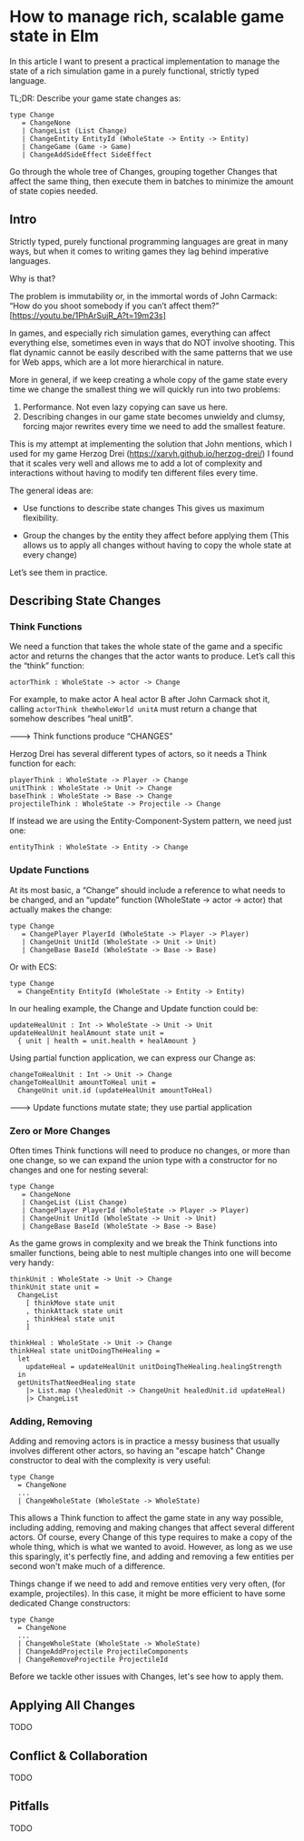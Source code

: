 # How to manage rich, scalable game state in Elm

In this article I want to present a practical implementation to manage the state of a rich simulation game in a purely functional, strictly typed language.

TL;DR: Describe your game state changes as:
```
type Change
   = ChangeNone
   | ChangeList (List Change)
   | ChangeEntity EntityId (WholeState -> Entity -> Entity)
   | ChangeGame (Game -> Game)
   | ChangeAddSideEffect SideEffect
```
Go through the whole tree of Changes, grouping together Changes that affect the same thing, then execute them in batches to minimize the amount of state copies needed.



## Intro

Strictly typed, purely functional programming languages are great in many ways, but when it comes to writing games they lag behind imperative languages.

Why is that?

The problem is immutability or, in the immortal words of John Carmack: “How do you shoot somebody if you can’t affect them?”
[https://youtu.be/1PhArSujR_A?t=19m23s]

In games, and especially rich simulation games, everything can affect everything else, sometimes even in ways that do NOT involve shooting.
This flat dynamic cannot be easily described with the same patterns that we use for Web apps, which are a lot more hierarchical in nature.

More in general, if we keep creating a whole copy of the game state every time we change the smallest thing we will quickly run into two problems:
1. Performance. Not even lazy copying can save us here.
2. Describing changes in our game state becomes unwieldy and clumsy, forcing major rewrites every time we need to add the smallest feature.

This is my attempt at implementing the solution that John mentions, which I used for my game Herzog Drei (https://xarvh.github.io/herzog-drei/)
I found that it scales very well and allows me to add a lot of complexity and interactions without having to modify ten different files every time.

The general ideas are:

- Use functions to describe state changes
This gives us maximum flexibility.

- Group the changes by the entity they affect before applying them
(This allows us to apply all changes without having to copy the whole state at every change)

Let’s see them in practice.



## Describing State Changes


### Think Functions


We need a function that takes the whole state of the game and a specific actor and returns the changes that the actor wants to produce.
Let’s call this the “think” function:
```
actorThink : WholeState -> actor -> Change
```

For example, to make actor A heal actor B after John Carmack shot it, calling `actorThink theWholeWorld unitA` must return a change that somehow describes “heal unitB”.


---> Think functions produce “CHANGES”


Herzog Drei has several different types of actors, so it needs a Think function for each:
```
playerThink : WholeState -> Player -> Change
unitThink : WholeState -> Unit -> Change
baseThink : WholeState -> Base -> Change
projectileThink : WholeState -> Projectile -> Change
```

If instead we are using the Entity-Component-System pattern, we need just one:
```
entityThink : WholeState -> Entity -> Change
```


### Update Functions

At its most basic, a “Change” should include a reference to what needs to be changed, and an “update” function (WholeState -> actor -> actor) that actually makes the change:
```
type Change
   = ChangePlayer PlayerId (WholeState -> Player -> Player)
   | ChangeUnit UnitId (WholeState -> Unit -> Unit)
   | ChangeBase BaseId (WholeState -> Base -> Base)
```

Or with ECS:
```
type Change
  = ChangeEntity EntityId (WholeState -> Entity -> Entity)
```


In our healing example, the Change and Update function could be:
```
updateHealUnit : Int -> WholeState -> Unit -> Unit
updateHealUnit healAmount state unit =
  { unit | health = unit.health + healAmount }
```

Using partial function application, we can express our Change as:
```
changeToHealUnit : Int -> Unit -> Change
changeToHealUnit amountToHeal unit =
  ChangeUnit unit.id (updateHealUnit amountToHeal)
```


---> Update functions mutate state; they use partial application


### Zero or More Changes


Often times Think functions will need to produce no changes, or more than one change, so we can expand the union type with a constructor for no changes and one for nesting several:
```
type Change
   = ChangeNone
   | ChangeList (List Change)
   | ChangePlayer PlayerId (WholeState -> Player -> Player)
   | ChangeUnit UnitId (WholeState -> Unit -> Unit)
   | ChangeBase BaseId (WholeState -> Base -> Base)
```

As the game grows in complexity and we break the Think functions into smaller functions, being able to nest multiple changes into one will become very handy:
```
thinkUnit : WholeState -> Unit -> Change
thinkUnit state unit =
  ChangeList
    [ thinkMove state unit
    , thinkAttack state unit
    , thinkHeal state unit
    ]

thinkHeal : WholeState -> Unit -> Change
thinkHeal state unitDoingTheHealing =
  let
    updateHeal = updateHealUnit unitDoingTheHealing.healingStrength
  in
  getUnitsThatNeedHealing state
    |> List.map (\healedUnit -> ChangeUnit healedUnit.id updateHeal)
    |> ChangeList
```



### Adding, Removing

Adding and removing actors is in practice a messy business that usually involves different other actors, so having an "escape hatch" Change constructor to deal with the complexity is very useful:
```
type Change
  = ChangeNone
  ...
  | ChangeWholeState (WholeState -> WholeState)
```
This allows a Think function to affect the game state in any way possible, including adding, removing and making changes that affect several different actors.
Of course, every Change of this type requires to make a copy of the whole thing, which is what we wanted to avoid.
However, as long as we use this sparingly, it's perfectly fine, and adding and removing a few entities per second won't make much of a difference.

Things change if we need to add and remove entities very very often, (for example, projectiles).
In this case, it might be more efficient to have some dedicated Change constructors:
```
type Change
  = ChangeNone
  ...
  | ChangeWholeState (WholeState -> WholeState)
  | ChangeAddProjectile ProjectileComponents
  | ChangeRemoveProjectile ProjectileId
```

Before we tackle other issues with Changes, let's see how to apply them.


## Applying All Changes

TODO







## Conflict & Collaboration

TODO


## Pitfalls

TODO

